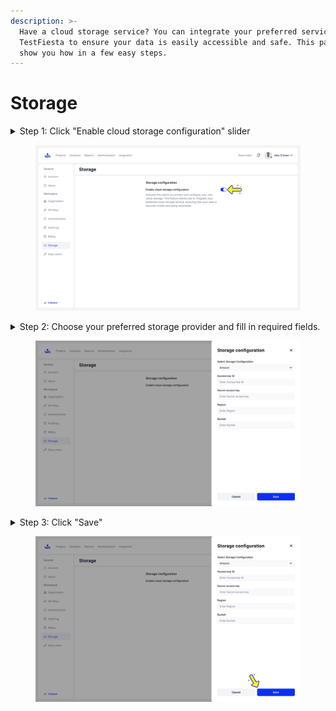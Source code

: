 ```yaml
---
description: >-
  Have a cloud storage service? You can integrate your preferred service into
  TestFiesta to ensure your data is easily accessible and safe. This page will
  show you how in a few easy steps.
---
```


# Storage

<details>

<summary>Step 1: Click "Enable cloud storage configuration" slider</summary>

On the Storage sub-tab, click the slider. This will open the Storage Configuration sidebar menu.&#x20;

</details>

<figure><img src="../../.gitbook/assets/Storage configuration.png" alt=""><figcaption></figcaption></figure>

<details>

<summary>Step 2: Choose your preferred storage provider and fill in required fields. </summary>

TestFiesta supports multiple Storage services including Amazon, Azure, S3, and Google Cloud. Pick one of these services and fill in the required fields.&#x20;

Information for the fields should be provided by the Storage Service.&#x20;

</details>

<figure><img src="../../.gitbook/assets/Storage configuration-1.png" alt=""><figcaption></figcaption></figure>

<details>

<summary>Step 3: Click "Save" </summary>

Once saved, you will be able to store TestFiesta data onto your preferred service.&#x20;

</details>

<figure><img src="../../.gitbook/assets/Storage configuration-2.png" alt=""><figcaption></figcaption></figure>
